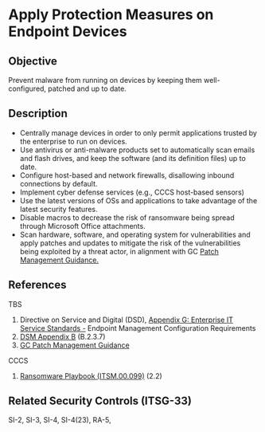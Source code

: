 # Apply Protection Measures on Endpoint Devices

## Objective

Prevent malware from running on devices by keeping them well- configured, patched and up to date.

## Description

- Centrally manage devices in order to only permit applications trusted by the enterprise to run on devices.
- Use antivirus or anti-malware products set to automatically scan emails and flash drives, and keep the software (and its definition files) up to date.
- Configure host-based and network firewalls, disallowing inbound connections by default.
- Implement cyber defense services (e.g., CCCS host-based sensors)
- Use the latest versions of OSs and applications to take advantage of the latest security features.
- Disable macros to decrease the risk of ransomware being spread through Microsoft Office attachments.
- Scan hardware, software, and operating system for vulnerabilities and apply patches and updates to mitigate the risk of the vulnerabilities being exploited by a threat actor, in alignment with GC [Patch Management Guidance.](https://www.canada.ca/en/government/system/digital-government/online-security-privacy/patch-management-guidance.html)

## References

TBS

1. Directive on Service and Digital (DSD), [Appendix G: Enterprise IT Service Standards -](https://www.gcpedia.gc.ca/gcwiki/images/2/2a/Appendix_G_-_Standard_on_Enterprise_IT_Service_Common_Updates_-_20210924.pdf) Endpoint Management Configuration Requirements
2. [DSM Appendix B](https://www.tbs-sct.gc.ca/pol/doc-eng.aspx?id=32611&section=procedure&p=B#appB) (B.2.3.7)
3. [GC Patch Management Guidance](https://www.canada.ca/en/government/system/digital-government/online-security-privacy/patch-management-guidance.html)

CCCS

1. [Ransomware Playbook (ITSM.00.099)](https://cyber.gc.ca/en/guidance/ransomware-playbook-itsm00099) (2.2)

## Related Security Controls (ITSG-33)

SI-2, SI-3, SI-4, SI-4(23), RA-5,
